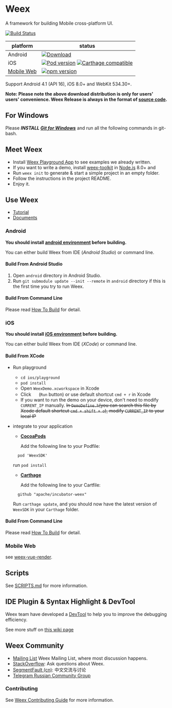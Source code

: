 # Weex

A framework for building Mobile cross-platform UI.

[![Build Status](https://travis-ci.org/apache/incubator-weex.svg?branch=master)](https://travis-ci.org/apache/incubator-weex/)

| platform | status |
| -------- | ------ |
| Android | [![Download](https://api.bintray.com/packages/alibabaweex/maven/weex_sdk/images/download.svg)](https://bintray.com/alibabaweex/maven/weex_sdk/_latestVersion) |
| iOS | [![Pod version](https://badge.fury.io/co/WeexSDK.svg)](https://cocoapods.org/pods/WeexSDK) [![Carthage compatible](https://img.shields.io/badge/Carthage-compatible-4BC51D.svg?style=flat)](https://github.com/Carthage/Carthage) |
| [Mobile Web](https://github.com/weexteam/weex-vue-render) | [![npm version](https://badge.fury.io/js/weex-html5.svg)](https://www.npmjs.com/package/weex-vue-render) |

Support Android 4.1 (API 16), iOS 8.0+ and WebKit 534.30+.

**Note: Please note the above download distribution is only for users' users' convenience. Weex Release is always in the format of [source code](https://weex.apache.org/download/download.html).**

## For Windows

Please ***INSTALL [Git for Windows](https://git-scm.com/download/win)*** and run all the following commands in git-bash.

## Meet Weex

* Install [Weex Playground App](https://weex.apache.org/tools/playground.html) to see examples we already written.
* If you want to write a demo, install [weex-toolkit](https://www.npmjs.com/package/weex-toolkit) in [Node.js](http://nodejs.org/) 8.0+ and
* Run `weex init` to generate & start a simple project in an empty folder.
* Follow the instructions in the project README.
* Enjoy it.

## Use Weex

* [Tutorial](http://weex.apache.org/guide/)
* [Documents](http://weex.apache.org/references)

### Android
**You should install [android environment](./HOW-TO-BUILD.md#android) before building.**

You can either build Weex from IDE (*Android Studio*) or command line.

#### Build From Android Studio
1. Open `android` directory in Android Studio.
2. Run `git submodule update --init --remote` in `android` directory if this is the first time you try to run Weex.

#### Build From Command Line
Please read [How To Build](./HOW-TO-BUILD.md) for detail.

### iOS
**You should install [iOS environment](./HOW-TO-BUILD.md#ios) before building.**

You can either build Weex from IDE (*XCode*) or command line.

#### Build From XCode
* Run playground
  * `cd ios/playground`
  * `pod install`
  * Open `WeexDemo.xcworkspace` in Xcode
  * Click <img src="http://img1.tbcdn.cn/L1/461/1/5470b677a2f2eaaecf412cc55eeae062dbc275f9" height="16" > (`Run` button) or use default shortcut `cmd + r` in Xcode
  * If you want to run the demo on your device, don't need to modify `CURRENT_IP` manually. ~~In `DemoDefine.h`(you can search this file by Xcode default shortcut `cmd + shift + o`), modify `CURRENT_IP` to your local IP~~
* integrate to your application

  - **[CocoaPods](https://cocoapods.org)**

     Add the following line to your Podfile:
   ```
     pod 'WeexSDK'
   ```
    run `pod install`

  - **[Carthage](https://github.com/carthage/carthage)**

    Add the following line to your Cartfile:
   ```
     github "apache/incubator-weex"
   ```
   Run `carthage update`, and you should now have the latest version of   `WeexSDK` in your `Carthage` folder.

#### Build From Command Line
Please read [How To Build](./HOW-TO-BUILD.md) for detail.

### Mobile Web

see [weex-vue-render](https://github.com/weexteam/weex-vue-render).

## Scripts

See [SCRIPTS.md](./SCRIPTS.md) for more information.

## IDE Plugin & Syntax Highlight & DevTool

Weex team have developed a [DevTool](https://github.com/weexteam/weex-devtool) to help you to improve the debugging efficiency.

See more stuff on [this wiki page](https://github.com/alibaba/weex/wiki/Weex-Community)

## Weex Community
* [Mailing List](https://weex.apache.org/guide/contribute/how-to-contribute.html#mailing-list) Weex Mailing List, where most discussion happens.
* [StackOverflow](http://stackoverflow.com/questions/tagged/weex): Ask questions about Weex.
* [SegmentFault (cn)](https://segmentfault.com/t/weex): 中文交流与讨论
* [Telegram Russian Community Group](https://telegram.me/weex_ru)

### Contributing

See [Weex Contributing Guide](./CONTRIBUTING.md) for more information.

